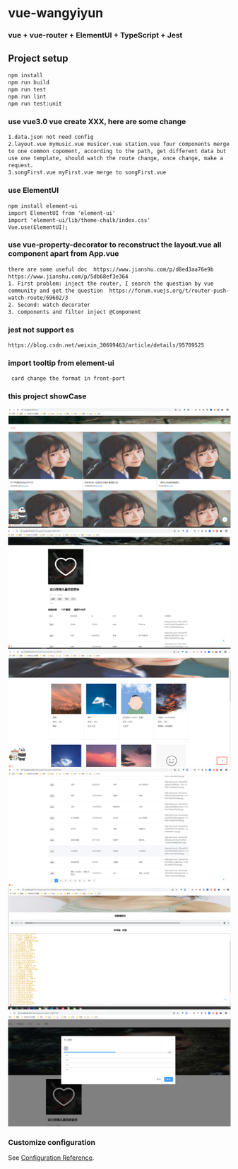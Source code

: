 # vue-wangyiyun

### vue + vue-router + ElementUI + TypeScript + Jest

## Project setup
```
npm install
npm run build
npm run test
npm run lint
npm run test:unit
```

### use vue3.0 vue create XXX, here are some change
```
1.data.json not need config 
2.layout.vue mymusic.vue musicer.vue station.vue four components merge to one common copoment, according to the path, get different data but use one template, should watch the route change, once change, make a request.
3.songFirst.vue myFirst.vue merge to songFirst.vue
```

### use ElementUI
```
npm install element-ui
import ElementUI from 'element-ui'
import 'element-ui/lib/theme-chalk/index.css'
Vue.use(ElementUI);
```

### use vue-property-decorator to reconstruct the layout.vue all component apart from App.vue
```
there are some useful doc  https://www.jianshu.com/p/d8ed3aa76e9b   https://www.jianshu.com/p/5db68ef3e364
1. First problem: inject the router, I search the question by vue community and get the question  https://forum.vuejs.org/t/router-push-watch-route/69602/3
2. Second: watch decorater 
3. components and filter inject @Component
```

### jest not support es
```
https://blog.csdn.net/weixin_30699463/article/details/95709525
```

### import tooltip from element-ui
```
 card change the format in front-port
```

### this project showCase
![the indexPage](https://github.com/ljlhnick/vue-wangyiyun/blob/master/public/showCase/menuList.png)
![playList](https://github.com/ljlhnick/vue-wangyiyun/blob/master/public/showCase/playList.png)
![station](https://github.com/ljlhnick/vue-wangyiyun/blob/master/public/showCase/station.png)
![page](https://github.com/ljlhnick/vue-wangyiyun/blob/master/public/showCase/page.png)
![playDetail](https://github.com/ljlhnick/vue-wangyiyun/blob/master/public/showCase/playDetail.png)
![mine](https://github.com/ljlhnick/vue-wangyiyun/blob/master/public/showCase/mine.png)

### Customize configuration
See [Configuration Reference](https://cli.vuejs.org/config/).
